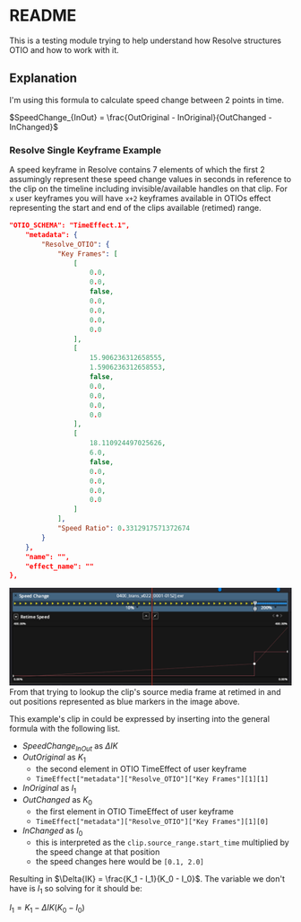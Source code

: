 # README

This is a testing module trying to help understand how Resolve structures OTIO and how to work with it.

## Explanation 
I'm using this formula to calculate speed change between 2 points in time.

$SpeedChange_{InOut} = \frac{OutOriginal - InOriginal}{OutChanged - InChanged}$

### Resolve Single Keyframe Example
A speed keyframe in Resolve contains 7 elements of which the first 2 assumingly represent these speed change values in seconds in reference to the clip on the timeline including invisible/available handles on that clip.
For `x` user keyframes you will have `x+2` keyframes available in OTIOs effect representing the start and end of the clips available (retimed) range.
```json
"OTIO_SCHEMA": "TimeEffect.1",
    "metadata": {
        "Resolve_OTIO": {
            "Key Frames": [
                [
                    0.0,
                    0.0,
                    false,
                    0.0,
                    0.0,
                    0.0,
                    0.0
                ],
                [
                    15.906236312658555,
                    1.5906236312658553,
                    false,
                    0.0,
                    0.0,
                    0.0,
                    0.0
                ],
                [
                    18.110924497025626,
                    6.0,
                    false,
                    0.0,
                    0.0,
                    0.0,
                    0.0
                ]
            ],
            "Speed Ratio": 0.3312917571372674
        }
    },
    "name": "",
    "effect_name": ""
},
```
![images/simple_clip_retime.png](images/simple_clip_retime.png)
From that trying to lookup the clip's source media frame at retimed in and out positions represented as blue markers in the image above.

This example's clip in could be expressed by inserting into the general formula with the following list.
- $SpeedChange_{InOut}$ as $\Delta{IK}$
- $OutOriginal$ as $K_1$
    - the second element in OTIO TimeEffect of user keyframe
    - `TimeEffect["metadata"]["Resolve_OTIO"]["Key Frames"][1][1]`
- $InOriginal$ as $I_1$
- $OutChanged$ as $K_0$
    - the first element in OTIO TimeEffect of user keyframe 
    - `TimeEffect["metadata"]["Resolve_OTIO"]["Key Frames"][1][0]`
- $InChanged$ as $I_0$
    - this is interpreted as the `clip.source_range.start_time` multiplied by the speed change at that position
    - the speed changes here would be `[0.1, 2.0]`

Resulting in $\Delta{IK} = \frac{K_1 - I_1}{K_0 - I_0}$.
The variable we don't have is $I_1$ so solving for it should be:

$I_1 = K_1 - \Delta{IK}(K_0-I_0)$



